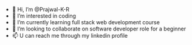 - 👋 Hi, I’m @Prajwal-K-R
- 👀 I’m interested in coding
- 🌱 I’m currently learning full stack web development course
- 💞️ I’m looking to collaborate on software developer role for a beginner
- 📫 U can reach me through my linkedin profile

<!---
Prajwal-K-R/Prajwal-K-R is a ✨ special ✨ repository because its `README.md` (this file) appears on your GitHub profile.
You can click the Preview link to take a look at your changes.
--->
